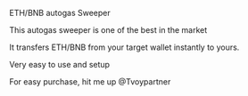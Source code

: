  ETH/BNB autogas Sweeper

This autogas sweeper is one of the best in the market

It transfers ETH/BNB from your target wallet instantly to yours.

Very easy to use and setup

For easy purchase, hit me up @Tvoypartner
